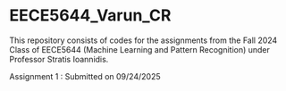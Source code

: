 # EECE5644_Varun_CR

This repository consists of codes for the assignments from the Fall 2024 Class of EECE5644 (Machine Learning and Pattern Recognition) under Professor Stratis Ioannidis. 

Assignment 1 : Submitted on 09/24/2025
